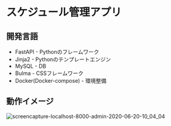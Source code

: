 # スケジュール管理アプリ

## 開発言語

* FastAPI - Pythonのフレームワーク
* Jinja2 - Pythonのテンプレートエンジン
* MySQL - DB
* Bulma - CSSフレームワーク
* Docker(Docker-compose) - 環境整備


## 動作イメージ
![screencapture-localhost-8000-admin-2020-06-20-10_04_04](https://user-images.githubusercontent.com/51960141/85187809-780f3300-b2dd-11ea-8457-64db00ddaf7a.png)
